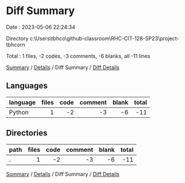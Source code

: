 # Diff Summary

Date : 2023-05-06 22:24:34

Directory c:\\Users\\tbhco\\github-classroom\\RHC-CIT-128-SP23\\project-tbhcorn

Total : 1 files,  -2 codes, -3 comments, -6 blanks, all -11 lines

[Summary](results.md) / [Details](details.md) / Diff Summary / [Diff Details](diff-details.md)

## Languages
| language | files | code | comment | blank | total |
| :--- | ---: | ---: | ---: | ---: | ---: |
| Python | 1 | -2 | -3 | -6 | -11 |

## Directories
| path | files | code | comment | blank | total |
| :--- | ---: | ---: | ---: | ---: | ---: |
| . | 1 | -2 | -3 | -6 | -11 |

[Summary](results.md) / [Details](details.md) / Diff Summary / [Diff Details](diff-details.md)